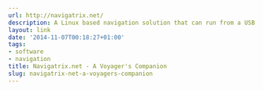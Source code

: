 ```yaml
---
url: http://navigatrix.net/
description: A Linux based navigation solution that can run from a USB drive.
layout: link
date: '2014-11-07T00:18:27+01:00'
tags:
- software
- navigation
title: Navigatrix.net - A Voyager's Companion
slug: navigatrix-net-a-voyagers-companion
---
```


